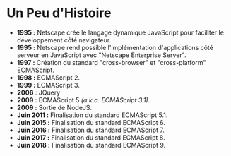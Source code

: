 # Un Peu d'Histoire

* **1995 :** Netscape crée le langage dynamique JavaScript pour faciliter le développement côté navigateur.
* **1995 :** Netscape rend possible l'implémentation d'applications côté serveur en JavaScript avec "Netscape Enterprise Server".
* **1997 :** Création du standard "cross-browser" et "cross-platform" ECMAScript.
* **1998 :** ECMAScript 2.
* **1999 :** ECMAScript 3.
* **2006** : JQuery
* **2009 :** ECMAScript 5 _\(a.k.a. ECMAScript 3.1\)_.
* **2009 :** Sortie de NodeJS.
* **Juin 2011 :** Finalisation du standard ECMAScript 5.1.
* **Juin 2015 :** Finalisation du standard ECMAScript 6.
* **Juin 2016 :** Finalisation du standard ECMAScript 7.
* **Juin 2017 :** Finalisation du standard ECMAScript 8.
* **Juin 2018 :** Finalisation du standard ECMAScript 9.

